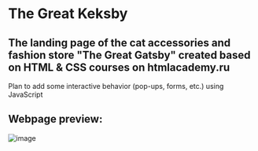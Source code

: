 # The Great Keksby

## The landing page of the cat accessories and fashion store "The Great Gatsby" created based on HTML & CSS courses on htmlacademy.ru

Plan to add some interactive behavior (pop-ups, forms, etc.) using JavaScript

Webpage preview:
---
![image](https://user-images.githubusercontent.com/24962012/185572366-295973fb-d7ee-41ba-9a71-9eafe7630095.png)
